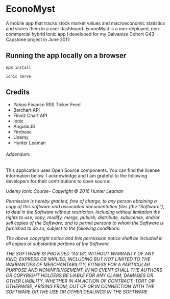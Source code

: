 EconoMyst
=====================

A mobile app that tracks stock market values and macroeconomic statistics and
stores them in a user dashboard. EconoMyst is a non-deployed, non-commercial hybrid Ionic app I developed for my Galvanize Cohort G43 Capstone project in June 2017.

## Running the app locally on a browser
```
npm install
```
```
ionic serve
```

## Credits

* Yahoo Finance RSS Ticker Feed
* Barchart API
* Finviz Chart API
* Ionic
* AngularJS
* Firebase
* Udemy
* Hunter Leaman

###### Addendum:

This application uses Open Source components. You can find the license information below. I acknowledge and I am grateful to the following developers for their contributions to open source:

*Udemy Ionic Course- Copyright &copy; 2016 Hunter Leaman*

*Permission is hereby granted, free of charge, to any person obtaining a copy of this software and associated documentation files (the "Software"), to deal in the Software without restriction, including without limitation the rights to use, copy, modify, merge, publish, distribute, sublicense, and/or sell copies of the Software, and to permit persons to whom the Software is furnished to do so, subject to the following conditions:*

*The above copyright notice and this permission notice shall be included in all copies or substantial portions of the Software.*

*THE SOFTWARE IS PROVIDED "AS IS", WITHOUT WARRANTY OF ANY KIND, EXPRESS OR IMPLIED, INCLUDING BUT NOT LIMITED TO THE WARRANTIES OF MERCHANTABILITY, FITNESS FOR A PARTICULAR PURPOSE AND NONINFRINGEMENT. IN NO EVENT SHALL THE AUTHORS OR COPYRIGHT HOLDERS BE LIABLE FOR ANY CLAIM, DAMAGES OR OTHER LIABILITY, WHETHER IN AN ACTION OF CONTRACT, TORT OR OTHERWISE, ARISING FROM, OUT OF OR IN CONNECTION WITH THE SOFTWARE OR THE USE OR OTHER DEALINGS IN THE SOFTWARE.*
